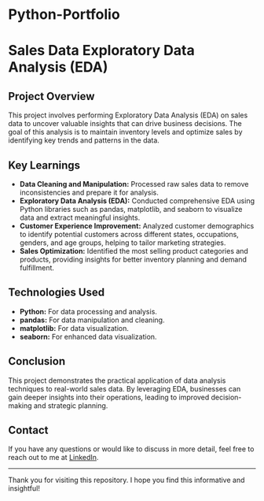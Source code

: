 # Python-Portfolio

# Sales Data Exploratory Data Analysis (EDA)

## Project Overview

This project involves performing Exploratory Data Analysis (EDA) on sales data to uncover valuable insights that can drive business decisions. The goal of this analysis is to maintain inventory levels and optimize sales by identifying key trends and patterns in the data.

## Key Learnings

- **Data Cleaning and Manipulation:** Processed raw sales data to remove inconsistencies and prepare it for analysis.
- **Exploratory Data Analysis (EDA):** Conducted comprehensive EDA using Python libraries such as pandas, matplotlib, and seaborn to visualize data and extract meaningful insights.
- **Customer Experience Improvement:** Analyzed customer demographics to identify potential customers across different states, occupations, genders, and age groups, helping to tailor marketing strategies.
- **Sales Optimization:** Identified the most selling product categories and products, providing insights for better inventory planning and demand fulfillment.

## Technologies Used

- **Python:** For data processing and analysis.
- **pandas:** For data manipulation and cleaning.
- **matplotlib:** For data visualization.
- **seaborn:** For enhanced data visualization.

## Conclusion

This project demonstrates the practical application of data analysis techniques to real-world sales data. By leveraging EDA, businesses can gain deeper insights into their operations, leading to improved decision-making and strategic planning.

## Contact

If you have any questions or would like to discuss in more detail, feel free to reach out to me at [LinkedIn](https://www.linkedin.com/in/gagansays/).

---

Thank you for visiting this repository. I hope you find this informative and insightful!
